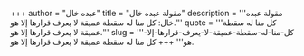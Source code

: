 +++
author = "عبده خال"
title = "مقولة عبده خال"
description = '''مقولة عبده خال: كل منا له سقطة عميقة لا يعرف قرارها إلا هو.'''
quote = '''كل منا له سقطة عميقة لا يعرف قرارها إلا هو.'''
slug = '''كل-منا-له-سقطة-عميقة-لا-يعرف-قرارها-إلا-هو'''
+++
كل منا له سقطة عميقة لا يعرف قرارها إلا هو.

